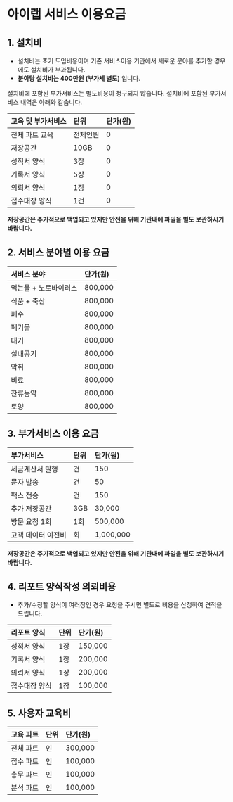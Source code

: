 # 아이랩 서비스 이용요금

## 1. 설치비

* 설치비는 초기 도입비용이며 기존 서비스이용 기관에서 새로운 분야를 추가할 경우에도 설치비가 부과됩니다.
* **분야당 설치비는 400만원 \(부가세 별도\)** 입니다.

설치비에 포함된 부가서비스는 별도비용이 청구되지 않습니다. 설치비에 포함된 부가서비스 내역은 아래와 같습니다.

| 교육 및 부가서비스 | 단위 | 단가\(원\) |
| :--- | :--- | :--- |
| 전체 파트 교육 | 전체인원 | 0 |
| 저장공간 | 10GB | 0 |
| 성적서 양식 | 3장 | 0 |
| 기록서 양식 | 5장 | 0 |
| 의뢰서 양식 | 1장 | 0 |
| 접수대장 양식 | 1건 | 0 |

**저장공간은 주기적으로 백업되고 있지만 안전을 위해 기관내에 파일을 별도 보관하시기 바랍니다.**

## 2. 서비스 분야별 이용 요금

| 서비스 분야 | 단가\(원\) |
| :--- | :--- |
| 먹는물 + 노로바이러스 | 800,000 |
| 식품 + 축산 | 800,000 |
| 폐수 | 800,000 |
| 폐기물 | 800,000 |
| 대기 | 800,000 |
| 실내공기 | 800,000 |
| 악취 | 800,000 |
| 비료 | 800,000 |
| 잔류농약 | 800,000 |
| 토양 | 800,000 |

## 3. 부가서비스 이용 요금

| 부가서비스 | 단위 | 단가\(원\) |
| :--- | :--- | :--- |
| 세금계산서 발행 | 건 | 150 |
| 문자 발송 | 건 | 50 |
| 팩스 전송 | 건 | 150 |
| 추가 저장공간 | 3GB | 30,000 |
| 방문 요청 1회 | 1회 | 500,000 |
| 고객 데이터 이전비 | 회 | 1,000,000 |

**저장공간은 주기적으로 백업되고 있지만 안전을 위해 기관내에 파일을 별도 보관하시기 바랍니다.**

## 4. 리포트 양식작성 의뢰비용

* 추가/수정할 양식이 여러장인 경우 요청을 주시면 별도로 비용을 산정하여 견적을 드립니다.

| 리포트  양식 | 단위 | 단가\(원\) |
| :--- | :--- | :--- |
| 성적서 양식 | 1장 | 150,000 |
| 기록서 양식 | 1장 | 200,000 |
| 의뢰서 양식 | 1장 | 200,000 |
| 접수대장 양식 | 1장 | 100,000 |

## 5. 사용자 교육비

| 교육 파트 | 단위 | 단가\(원\) |
| :--- | :--- | :--- |
| 전체 파트 | 인 | 300,000 |
| 접수 파트 | 인 | 100,000 |
| 총무 파트 | 인 | 100,000 |
| 분석 파트 | 인 | 100,000 |

